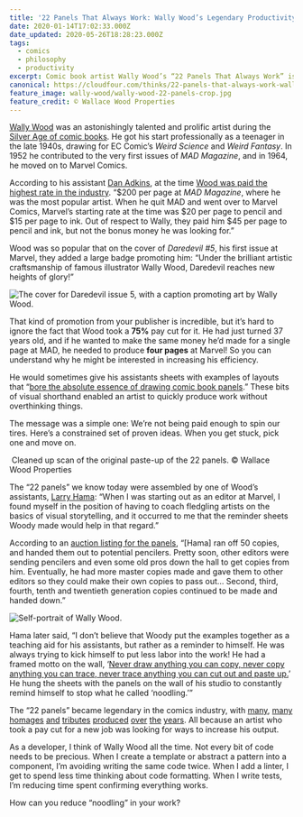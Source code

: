 ```yaml
---
title: '22 Panels That Always Work: Wally Wood’s Legendary Productivity Hack'
date: 2020-01-14T17:02:33.000Z
date_updated: 2020-05-26T18:28:23.000Z
tags:
  - comics
  - philosophy
  - productivity
excerpt: Comic book artist Wally Wood’s “22 Panels That Always Work” is a legendary bit of productivity hacking. How can you reduce “noodling” in your work?
canonical: https://cloudfour.com/thinks/22-panels-that-always-work-wally-woods-legendary-productivity-hack/
feature_image: wally-wood/wally-wood-22-panels-crop.jpg
feature_credit: © Wallace Wood Properties
---
```


[Wally Wood](https://en.wikipedia.org/wiki/Wally_Wood) was an astonishingly talented and prolific artist during the [Silver Age of comic books](https://en.wikipedia.org/wiki/Silver_Age_of_Comic_Books). He got his start professionally as a teenager in the late 1940s, drawing for EC Comic’s _Weird Science_ and _Weird Fantasy_. In 1952 he contributed to the very first issues of _MAD Magazine_, and in 1964, he moved on to Marvel Comics.

According to his assistant [Dan Adkins](https://en.wikipedia.org/wiki/Dan_Adkins), at the time [Wood was paid the highest rate in the industry](http://momentofcerebus.blogspot.com/2012/07/wally-woods-22-panels-that-always-work.html). “$200 per page at _MAD Magazine_, where he was the most popular artist. When he quit MAD and went over to Marvel Comics, Marvel’s starting rate at the time was $20 per page to pencil and $15 per page to ink. Out of respect to Wally, they paid him $45 per page to pencil and ink, but not the bonus money he was looking for.”

Wood was so popular that on the cover of _Daredevil #5_, his first issue at Marvel, they added a large badge promoting him: “Under the brilliant artistic craftsmanship of famous illustrator Wally Wood, Daredevil reaches new heights of glory!”

<img webc:is="eleventy-image" :src="imgPath('wally-wood/dd5-cropped.jpg')" alt="The cover for Daredevil issue 5, with a caption promoting art by Wally Wood.">

That kind of promotion from your publisher is incredible, but it’s hard to ignore the fact that Wood took a **75%** pay cut for it. He had just turned 37 years old, and if he wanted to make the same money he’d made for a single page at MAD, he needed to produce **four pages** at Marvel! So you can understand why he might be interested in increasing his efficiency.

He would sometimes give his assistants sheets with examples of layouts that “[bore the absolute essence of drawing comic book panels](https://web.archive.org/web/20120111173735/http://joeljohnson.com/archives/2006/08/wally_woods_22.html).” These bits of visual shorthand enabled an artist to quickly produce work without overthinking things.

The message was a simple one: We’re not being paid enough to spin our tires. Here’s a constrained set of proven ideas. When you get stuck, pick one and move on.

<img webc:is="eleventy-image" :src="imgPath('wally-wood/wallywood22panel1600.jpg')" alt="">
Cleaned up scan of the original paste-up of the 22 panels. © Wallace Wood Properties

The “22 panels” we know today were assembled by one of Wood’s assistants, [Larry Hama](https://en.wikipedia.org/wiki/Larry_Hama): “When I was starting out as an editor at Marvel, I found myself in the position of having to coach fledgling artists on the basics of visual storytelling, and it occurred to me that the reminder sheets Woody made would help in that regard.”

According to an [auction listing for the panels](https://web.archive.org/web/20120111173735/http://joeljohnson.com/archives/2006/08/wally_woods_22.html), “[Hama] ran off 50 copies, and handed them out to potential pencilers. Pretty soon, other editors were sending pencilers and even some old pros down the hall to get copies from him. Eventually, he had more master copies made and gave them to other editors so they could make their own copies to pass out… Second, third, fourth, tenth and twentieth generation copies continued to be made and handed down.”

<img webc:is="eleventy-image" :src="imgPath('wally-wood/wally-wood-self-portrait-ec-comics-1953.jpg')" alt="Self-portrait of Wally Wood.">

Hama later said, “I don’t believe that Woody put the examples together as a teaching aid for his assistants, but rather as a reminder to himself. He was always trying to kick himself to put less labor into the work! He had a framed motto on the wall, ‘[Never draw anything you can copy, never copy anything you can trace, never trace anything you can cut out and paste up.](https://web.archive.org/web/20120111173735/http://joeljohnson.com/archives/2006/08/wally_woods_22.html)’ He hung the sheets with the panels on the wall of his studio to constantly remind himself to stop what he called ‘noodling.’”

The “22 panels” became legendary in the comics industry, with [many](https://www.deviantart.com/coyotegrey/art/22-Panels-That-Always-Work-394959892), [many](https://www.reddit.com/r/comicbooks/comments/1it3yf/a_powers_study_of_wally_woods_22_panels_that/) [homages](https://stevelieber.tumblr.com/post/135277177275/aud-works-for-panel-composition-practice-i) [and](https://thisisnthappiness.com/post/7666952659/22-panels-that-always-work) [tributes](https://www.youtube.com/watch/?v=y-3hK0z2tuY) [produced](https://www.deviantart.com/scarecrowhassan/art/22-panels-that-always-work-tribute-308335785) [over](https://oss.adm.ntu.edu.sg/javo0001/category/17s2-dn1016-tut-g06/22-comic-panels-17s2-dn1016-tut-g06/) [the](http://flyingtigercomics.blogspot.com/2012/05/commitment-to-cause-dj-coffman-covers.html) [years](https://oss.adm.ntu.edu.sg/quek0192/project-2a-after-wally-wood/). All because an artist who took a pay cut for a new job was looking for ways to increase his output.

As a developer, I think of Wally Wood all the time. Not every bit of code needs to be precious. When I create a template or abstract a pattern into a component, I’m avoiding writing the same code twice. When I add a linter, I get to spend less time thinking about code formatting. When I write tests, I’m reducing time spent confirming everything works.

How can you reduce “noodling” in your work?
